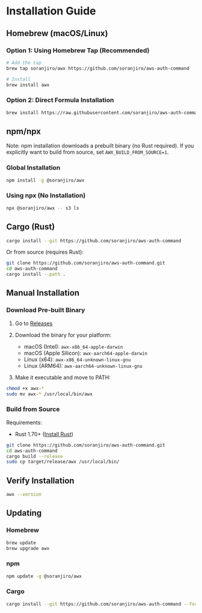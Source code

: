 # Installation Guide

## Homebrew (macOS/Linux)

### Option 1: Using Homebrew Tap (Recommended)

```sh
# Add the tap
brew tap soranjiro/awx https://github.com/soranjiro/aws-auth-command

# Install
brew install awx
```

### Option 2: Direct Formula Installation

```sh
brew install https://raw.githubusercontent.com/soranjiro/aws-auth-command/main/Formula/awx.rb
```

## npm/npx

Note: npm installation downloads a prebuilt binary (no Rust required). If you explicitly want to build from source, set `AWX_BUILD_FROM_SOURCE=1`.

### Global Installation

```sh
npm install -g @soranjiro/awx
```

### Using npx (No Installation)

```sh
npx @soranjiro/awx -- s3 ls
```

## Cargo (Rust)

```sh
cargo install --git https://github.com/soranjiro/aws-auth-command
```

Or from source (requires Rust):

```sh
git clone https://github.com/soranjiro/aws-auth-command.git
cd aws-auth-command
cargo install --path .
```

## Manual Installation

### Download Pre-built Binary

1. Go to [Releases](https://github.com/soranjiro/aws-auth-command/releases)
2. Download the binary for your platform:
   - macOS (Intel): `awx-x86_64-apple-darwin`
   - macOS (Apple Silicon): `awx-aarch64-apple-darwin`
   - Linux (x64): `awx-x86_64-unknown-linux-gnu`
   - Linux (ARM64): `awx-aarch64-unknown-linux-gnu`

3. Make it executable and move to PATH:

```sh
chmod +x awx-*
sudo mv awx-* /usr/local/bin/awx
```

### Build from Source

Requirements:
- Rust 1.70+ ([Install Rust](https://rustup.rs/))

```sh
git clone https://github.com/soranjiro/aws-auth-command.git
cd aws-auth-command
cargo build --release
sudo cp target/release/awx /usr/local/bin/
```

## Verify Installation

```sh
awx --version
```

## Updating

### Homebrew
```sh
brew update
brew upgrade awx
```

### npm
```sh
npm update -g @soranjiro/awx
```

### Cargo
```sh
cargo install --git https://github.com/soranjiro/aws-auth-command --force
```
